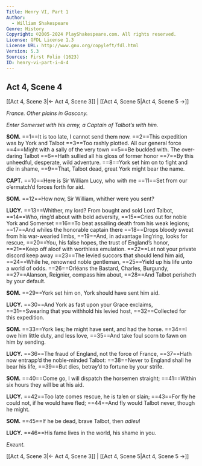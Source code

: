 ```yaml
---
Title: Henry VI, Part 1
Author: 
  - William Shakespeare
Genre: History
Copyright: ©2005-2024 PlayShakespeare.com. All rights reserved.
License: GFDL License 1.3
License URL: http://www.gnu.org/copyleft/fdl.html
Version: 5.3
Sources: First Folio (1623)
ID: henry-vi-part-i-4-4
---
```


## Act 4, Scene 4
[[Act 4, Scene 3|← Act 4, Scene 3]] | [[Act 4, Scene 5|Act 4, Scene 5 →]]

*France. Other plains in Gascony.*

*Enter Somerset with his army, a Captain of Talbot’s with him.*

**SOM.**
==1==It is too late, I cannot send them now.
==2==This expedition was by York and Talbot
==3==Too rashly plotted. All our general force
==4==Might with a sally of the very town
==5==Be buckled with. The over-daring Talbot
==6==Hath sullied all his gloss of former honor
==7==By this unheedful, desperate, wild adventure.
==8==York set him on to fight and die in shame,
==9==That, Talbot dead, great York might bear the name.

**CAPT.**
==10==Here is Sir William Lucy, who with me
==11==Set from our o’ermatch’d forces forth for aid.

**SOM.**
==12==How now, Sir William, whither were you sent?

**LUCY.**
==13==Whither, my lord? From bought and sold Lord Talbot,
==14==Who, ring’d about with bold adversity,
==15==Cries out for noble York and Somerset
==16==To beat assailing death from his weak legions;
==17==And whiles the honorable captain there
==18==Drops bloody sweat from his war-wearied limbs,
==19==And, in advantage ling’ring, looks for rescue,
==20==You, his false hopes, the trust of England’s honor,
==21==Keep off aloof with worthless emulation.
==22==Let not your private discord keep away
==23==The levied succors that should lend him aid,
==24==While he, renowned noble gentleman,
==25==Yield up his life unto a world of odds.
==26==Orléans the Bastard, Charles, Burgundy,
==27==Alanson, Reignier, compass him about,
==28==And Talbot perisheth by your default.

**SOM.**
==29==York set him on, York should have sent him aid.

**LUCY.**
==30==And York as fast upon your Grace exclaims,
==31==Swearing that you withhold his levied host,
==32==Collected for this expedition.

**SOM.**
==33==York lies; he might have sent, and had the horse.
==34==I owe him little duty, and less love,
==35==And take foul scorn to fawn on him by sending.

**LUCY.**
==36==The fraud of England, not the force of France,
==37==Hath now entrapp’d the noble-minded Talbot:
==38==Never to England shall he bear his life,
==39==But dies, betray’d to fortune by your strife.

**SOM.**
==40==Come go, I will dispatch the horsemen straight;
==41==Within six hours they will be at his aid.

**LUCY.**
==42==Too late comes rescue, he is ta’en or slain;
==43==For fly he could not, if he would have fled;
==44==And fly would Talbot never, though he might.

**SOM.**
==45==If he be dead, brave Talbot, then *adieu*!

**LUCY.**
==46==His fame lives in the world, his shame in you.

*Exeunt.*

[[Act 4, Scene 3|← Act 4, Scene 3]] | [[Act 4, Scene 5|Act 4, Scene 5 →]]